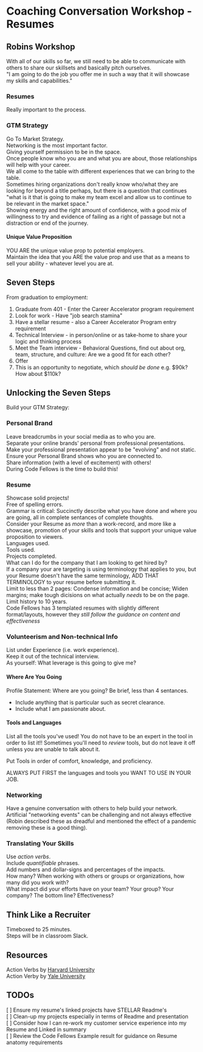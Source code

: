 # Coaching Conversation Workshop - Resumes

## Robins Workshop

With all of our skills so far, we still need to be able to communicate with others to share our skillsets and basically pitch ourselves.  
"I am going to do the job you offer me in such a way that it will showcase my skills and capabilities."  

### Resumes

Really important to the process.  

### GTM Strategy

Go To Market Strategy.  
Networking is the most important factor.  
Giving yourself permission to be in the space.  
Once people know who you are and what you are about, those relationships will help with your career.  
We all come to the table with different experiences that we can bring to the table.  
Sometimes hiring organizations don't really know who/what they are looking for beyond a title perhaps, but there is a question that continues "what is it that is going to make my team excel and allow us to continue to be relevant in the market space."  
Showing energy and the right amount of confidence, with a good mix of willingness to try and evidence of failing as a right of passage but not a distraction or end of the journey.  

#### Unique Value Proposition

YOU ARE the unique value prop to potential employers.  
Maintain the idea that you ARE the value prop and use that as a means to sell your ability - whatever level you are at.  

## Seven Steps

From graduation to employment:

1. Graduate from 401 - Enter the Career Accelerator program requirement  
2. Look for work - Have "job search stamina"  
3. Have a stellar resume - also a Career Accelerator Program entry requirement  
4. Technical Interview - in person/online or as take-home to share your logic and thinking process  
5. Meet the Team interview - Behavioral Questions, find out about org, team, structure, and culture: Are we a good fit for each other?  
6. Offer
7. This is an opportunity to negotiate, which *should be done* e.g. $90k? How about $110k?  

## Unlocking the Seven Steps

Build your GTM Strategy:

### Personal Brand  

Leave breadcrumbs in your social media as to who you are.  
Separate your online brands' personal from professional presentations.  
Make your professional presentation appear to be "evolving" and not static.  
Ensure your Personal Brand shows who you are connected to.  
Share information (with a level of excitement) with others!  
During Code Fellows is the time to build this!  

### Resume

Showcase solid projects!  
Free of spelling errors.  
Grammar is critical: Succinctly describe what you have done and where you are going, all in complete sentances of complete thoughts.  
Consider your Resume as *more* than a work-record, and more like a showcase, promotion of your skills and tools that support your unique value proposition to viewers.  
Languages used.  
Tools used.  
Projects completed.  
What can I do for the company that I am looking to get hired by?  
If a company your are targeting is using terminology that applies to you, but your Resume doesn't have the same terminology, ADD THAT TERMINOLOGY to your resume before submitting it.  
Limit to less than 2 pages: Condense information and be concise; Widen margins; make tough dicisions on what actually *needs* to be on the page.  
Limit history to 10 years.  
Code Fellows has 3 templated resumes with slightly different format/layouts, however they *still follow the guidance on content and effectiveness*  

### Volunteerism and Non-technical Info

List under Experience (i.e. work experience).  
Keep it out of the technical interview.  
As yourself: What leverage is this going to give me?  

#### Where Are You Going

Profile Statement: Where are you going? Be brief, less than 4 sentances.  

- Include anything that is particular such as secret clearance.  
- Include what I am passionate about.  

#### Tools and Languages

List all the tools you've used! You do not have to be an expert in the tool in order to list it!! Sometimes you'll need to *review* tools, but do not leave it off unless you are unable to talk about it.

Put Tools in order of comfort, knowledge, and proficiency.  

ALWAYS PUT FIRST the languages and tools you WANT TO USE IN YOUR JOB.  

### Networking

Have a genuine conversation with others to help build your network.  
Artificial "networking events" can be challenging and not always effective (Robin described these as dreadful and mentioned the effect of a pandemic removing these is a good thing).  

### Translating Your Skills

Use *action verbs*.  
Include *quantifiable* phrases.  
Add numbers and dollar-signs and percentages of the impacts.  
How many? When working with others or groups or organizations, how many did you work with?  
What impact did your efforts have on your team? Your group? Your company? The bottom line? Effectiveness?  

## Think Like a Recruiter

Timeboxed to 25 minutes.  
Steps will be in classroom Slack.  

## Resources

Action Verbs by [Harvard University](https://hls.harvard.edu/dept/opia/job-search-toolkit/action-verbs/)  
Action Verby by [Yale University](https://cdn.ocs.yale.edu/wp-content/uploads/sites/77/2020/05/Resume_Action_Verbs.doc)  

## TODOs

[ ] Ensure my resume's linked projects have STELLAR Readme's  
[ ] Clean-up my projects especially in terms of Readme and presentation  
[ ] Consider how I can re-work my customer service experience into my Resume and Linked in summary  
[ ] Review the Code Fellows Example result for guidance on Resume anatomy requirements  
